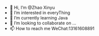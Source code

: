 - 👋 Hi, I’m @Zhao Xinyu
- 👀 I’m interested in everyThing
- 🌱 I’m currently learning Java
- 💞️ I’m looking to collaborate on ...
- 📫 How to reach me WeChat:13161608891

<!---
zxy1403485490/zxy1403485490 is a ✨ special ✨ repository because its `README.md` (this file) appears on your GitHub profile.
You can click the Preview link to take a look at your changes.
--->
